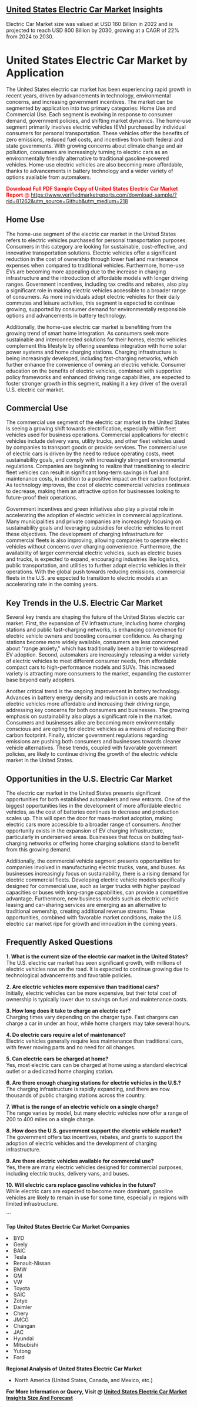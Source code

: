 <h2><a href="https://www.verifiedmarketreports.com/download-sample/?rid=81262&amp;utm_source=Github&amp;utm_medium=218" target="_blank">United States Electric Car Market</a> Insights</h2><p>Electric Car Market size was valued at USD 160 Billion in 2022 and is projected to reach USD 800 Billion by 2030, growing at a CAGR of 22% from 2024 to 2030.</p><p> <h1>United States Electric Car Market by Application</h1> <p>The United States electric car market has been experiencing rapid growth in recent years, driven by advancements in technology, environmental concerns, and increasing government incentives. The market can be segmented by application into two primary categories: Home Use and Commercial Use. Each segment is evolving in response to consumer demand, government policies, and shifting market dynamics. The home-use segment primarily involves electric vehicles (EVs) purchased by individual consumers for personal transportation. These vehicles offer the benefits of zero emissions, reduced fuel costs, and incentives from both federal and state governments. With growing concerns about climate change and air pollution, consumers are increasingly turning to electric cars as an environmentally friendly alternative to traditional gasoline-powered vehicles. Home-use electric vehicles are also becoming more affordable, thanks to advancements in battery technology and a wider variety of options available from automakers. <p><span class=""><span style="color: #ff0000;"><strong>Download Full PDF Sample Copy of United States Electric Car Market Report</strong> @ </span><a href="https://www.verifiedmarketreports.com/download-sample/?rid=81262&amp;utm_source=Github&amp;utm_medium=218" target="_blank">https://www.verifiedmarketreports.com/download-sample/?rid=81262&amp;utm_source=Github&amp;utm_medium=218</a></span></p></p> <h2>Home Use</h2> <p>The home-use segment of the electric car market in the United States refers to electric vehicles purchased for personal transportation purposes. Consumers in this category are looking for sustainable, cost-effective, and innovative transportation solutions. Electric vehicles offer a significant reduction in the cost of ownership through lower fuel and maintenance expenses when compared to traditional vehicles. Furthermore, home-use EVs are becoming more appealing due to the increase in charging infrastructure and the introduction of affordable models with longer driving ranges. Government incentives, including tax credits and rebates, also play a significant role in making electric vehicles accessible to a broader range of consumers. As more individuals adopt electric vehicles for their daily commutes and leisure activities, this segment is expected to continue growing, supported by consumer demand for environmentally responsible options and advancements in battery technology. <p>Additionally, the home-use electric car market is benefiting from the growing trend of smart home integration. As consumers seek more sustainable and interconnected solutions for their homes, electric vehicles complement this lifestyle by offering seamless integration with home solar power systems and home charging stations. Charging infrastructure is being increasingly developed, including fast-charging networks, which further enhance the convenience of owning an electric vehicle. Consumer education on the benefits of electric vehicles, combined with supportive policy frameworks and enhanced driving range capabilities, are expected to foster stronger growth in this segment, making it a key driver of the overall U.S. electric car market.</p> <h2>Commercial Use</h2> <p>The commercial use segment of the electric car market in the United States is seeing a growing shift towards electrification, especially within fleet vehicles used for business operations. Commercial applications for electric vehicles include delivery vans, utility trucks, and other fleet vehicles used by companies to transport goods or provide services. The commercial use of electric cars is driven by the need to reduce operating costs, meet sustainability goals, and comply with increasingly stringent environmental regulations. Companies are beginning to realize that transitioning to electric fleet vehicles can result in significant long-term savings in fuel and maintenance costs, in addition to a positive impact on their carbon footprint. As technology improves, the cost of electric commercial vehicles continues to decrease, making them an attractive option for businesses looking to future-proof their operations. <p>Government incentives and green initiatives also play a pivotal role in accelerating the adoption of electric vehicles in commercial applications. Many municipalities and private companies are increasingly focusing on sustainability goals and leveraging subsidies for electric vehicles to meet these objectives. The development of charging infrastructure for commercial fleets is also improving, allowing companies to operate electric vehicles without concerns over charging convenience. Furthermore, the availability of larger commercial electric vehicles, such as electric buses and trucks, is expected to expand, encouraging industries like logistics, public transportation, and utilities to further adopt electric vehicles in their operations. With the global push towards reducing emissions, commercial fleets in the U.S. are expected to transition to electric models at an accelerating rate in the coming years.</p> <h2>Key Trends in the U.S. Electric Car Market</h2> <p>Several key trends are shaping the future of the United States electric car market. First, the expansion of EV infrastructure, including home charging stations and public fast-charging networks, is enhancing convenience for electric vehicle owners and boosting consumer confidence. As charging stations become more widely available, consumers are less concerned about "range anxiety," which has traditionally been a barrier to widespread EV adoption. Second, automakers are increasingly releasing a wider variety of electric vehicles to meet different consumer needs, from affordable compact cars to high-performance models and SUVs. This increased variety is attracting more consumers to the market, expanding the customer base beyond early adopters.</p> <p>Another critical trend is the ongoing improvement in battery technology. Advances in battery energy density and reduction in costs are making electric vehicles more affordable and increasing their driving range, addressing key concerns for both consumers and businesses. The growing emphasis on sustainability also plays a significant role in the market. Consumers and businesses alike are becoming more environmentally conscious and are opting for electric vehicles as a means of reducing their carbon footprint. Finally, stricter government regulations regarding emissions are pushing both consumers and businesses towards cleaner vehicle alternatives. These trends, coupled with favorable government policies, are likely to continue driving the growth of the electric vehicle market in the United States.</p> <h2>Opportunities in the U.S. Electric Car Market</h2> <p>The electric car market in the United States presents significant opportunities for both established automakers and new entrants. One of the biggest opportunities lies in the development of more affordable electric vehicles, as the cost of batteries continues to decrease and production scales up. This will open the door for mass-market adoption, making electric cars more accessible to a broader range of consumers. Another opportunity exists in the expansion of EV charging infrastructure, particularly in underserved areas. Businesses that focus on building fast-charging networks or offering home charging solutions stand to benefit from this growing demand.</p> <p>Additionally, the commercial vehicle segment presents opportunities for companies involved in manufacturing electric trucks, vans, and buses. As businesses increasingly focus on sustainability, there is a rising demand for electric commercial fleets. Developing electric vehicle models specifically designed for commercial use, such as larger trucks with higher payload capacities or buses with long-range capabilities, can provide a competitive advantage. Furthermore, new business models such as electric vehicle leasing and car-sharing services are emerging as an alternative to traditional ownership, creating additional revenue streams. These opportunities, combined with favorable market conditions, make the U.S. electric car market ripe for growth and innovation in the coming years.</p> <h2>Frequently Asked Questions</h2> <p><strong>1. What is the current size of the electric car market in the United States?</strong><br> The U.S. electric car market has seen significant growth, with millions of electric vehicles now on the road. It is expected to continue growing due to technological advancements and favorable policies.</p> <p><strong>2. Are electric vehicles more expensive than traditional cars?</strong><br> Initially, electric vehicles can be more expensive, but their total cost of ownership is typically lower due to savings on fuel and maintenance costs.</p> <p><strong>3. How long does it take to charge an electric car?</strong><br> Charging times vary depending on the charger type. Fast chargers can charge a car in under an hour, while home chargers may take several hours.</p> <p><strong>4. Do electric cars require a lot of maintenance?</strong><br> Electric vehicles generally require less maintenance than traditional cars, with fewer moving parts and no need for oil changes.</p> <p><strong>5. Can electric cars be charged at home?</strong><br> Yes, most electric cars can be charged at home using a standard electrical outlet or a dedicated home charging station.</p> <p><strong>6. Are there enough charging stations for electric vehicles in the U.S.?</strong><br> The charging infrastructure is rapidly expanding, and there are now thousands of public charging stations across the country.</p> <p><strong>7. What is the range of an electric vehicle on a single charge?</strong><br> The range varies by model, but many electric vehicles now offer a range of 200 to 400 miles on a single charge.</p> <p><strong>8. How does the U.S. government support the electric vehicle market?</strong><br> The government offers tax incentives, rebates, and grants to support the adoption of electric vehicles and the development of charging infrastructure.</p> <p><strong>9. Are there electric vehicles available for commercial use?</strong><br> Yes, there are many electric vehicles designed for commercial purposes, including electric trucks, delivery vans, and buses.</p> <p><strong>10. Will electric cars replace gasoline vehicles in the future?</strong><br> While electric cars are expected to become more dominant, gasoline vehicles are likely to remain in use for some time, especially in regions with limited infrastructure.</p> ```</p><p><strong>Top United States Electric Car Market Companies</strong></p><div data-test-id=""><p><li>BYD</li><li> Geely</li><li> BAIC</li><li> Tesla</li><li> Renault-Nissan</li><li> BMW</li><li> GM</li><li> VW</li><li> Toyota</li><li> SAIC</li><li> Zotye</li><li> Daimler</li><li> Chery</li><li> JMCG</li><li> Changan</li><li> JAC</li><li> Hyundai</li><li> Mitsubishi</li><li> Yutong</li><li> Ford</li></p><div><strong>Regional Analysis of&nbsp;United States Electric Car Market</strong></div><ul><li dir="ltr"><p dir="ltr">North America&nbsp;(United States, Canada, and Mexico, etc.)</p></li></ul><p><strong>For More Information or Query, Visit @&nbsp;</strong><strong><a href="https://www.verifiedmarketreports.com/product/global-electric-car-market-growth-2019-2024/?utm_source=Github&amp;utm_medium=218" target="_blank">United States Electric Car Market Insights Size And Forecast</a></strong></p></div>
